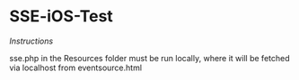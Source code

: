 SSE-iOS-Test
============

*Instructions*

sse.php in the Resources folder must be run locally, where it will be fetched via localhost from eventsource.html
